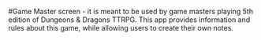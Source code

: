 #Game Master screen - it is meant to be used by game masters playing 5th edition of Dungeons & Dragons TTRPG.
This app provides information and rules about this game, while allowing users to create their own notes.

